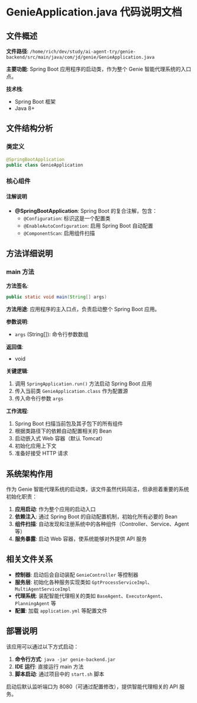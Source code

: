 # GenieApplication.java 代码说明文档

## 文件概述

**文件路径**: `/home/rich/dev/study/ai-agent-try/genie-backend/src/main/java/com/jd/genie/GenieApplication.java`

**主要功能**: Spring Boot 应用程序的启动类，作为整个 Genie 智能代理系统的入口点。

**技术栈**: 
- Spring Boot 框架
- Java 8+

## 文件结构分析

### 类定义
```java
@SpringBootApplication
public class GenieApplication
```

### 核心组件

#### 注解说明
- **@SpringBootApplication**: Spring Boot 的复合注解，包含：
  - `@Configuration`: 标识这是一个配置类
  - `@EnableAutoConfiguration`: 启用 Spring Boot 自动配置
  - `@ComponentScan`: 启用组件扫描

## 方法详细说明

### main 方法

**方法签名**: 
```java
public static void main(String[] args)
```

**方法用途**: 
应用程序的主入口点，负责启动整个 Spring Boot 应用。

**参数说明**:
- `args` (String[]): 命令行参数数组

**返回值**: 
- void

**关键逻辑**:
1. 调用 `SpringApplication.run()` 方法启动 Spring Boot 应用
2. 传入当前类 `GenieApplication.class` 作为配置源
3. 传入命令行参数 `args`

**工作流程**:
1. Spring Boot 扫描当前包及其子包下的所有组件
2. 根据类路径下的依赖自动配置相关的 Bean
3. 启动嵌入式 Web 容器（默认 Tomcat）
4. 初始化应用上下文
5. 准备好接受 HTTP 请求

## 系统架构作用

作为 Genie 智能代理系统的启动类，该文件虽然代码简洁，但承担着重要的系统初始化职责：

1. **应用启动**: 作为整个应用的启动入口
2. **依赖注入**: 通过 Spring Boot 的自动配置机制，初始化所有必要的 Bean
3. **组件扫描**: 自动发现和注册系统中的各种组件（Controller、Service、Agent 等）
4. **服务暴露**: 启动 Web 容器，使系统能够对外提供 API 服务

## 相关文件关系

- **控制器**: 启动后会自动装配 `GenieController` 等控制器
- **服务层**: 初始化各种服务实现类如 `GptProcessServiceImpl`、`MultiAgentServiceImpl`
- **代理系统**: 装配智能代理相关的类如 `BaseAgent`、`ExecutorAgent`、`PlanningAgent` 等
- **配置**: 加载 `application.yml` 等配置文件

## 部署说明

该应用可以通过以下方式启动：

1. **命令行方式**: `java -jar genie-backend.jar`
2. **IDE 运行**: 直接运行 main 方法
3. **脚本启动**: 通过项目中的 `start.sh` 脚本

启动后默认监听端口为 8080（可通过配置修改），提供智能代理相关的 API 服务。